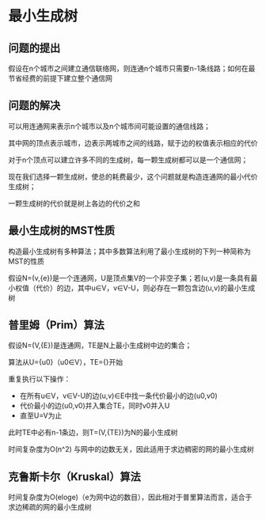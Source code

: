 # 最小生成树

## 问题的提出
假设在n个城市之间建立通信联络网，则连通n个城市只需要n-1条线路；如何在最节省经费的前提下建立整个通信网

## 问题的解决
可以用连通网来表示n个城市以及n个城市间可能设置的通信线路；

其中网的顶点表示城市，边表示两城市之间的线路，赋于边的权值表示相应的代价

对于n个顶点可以建立许多不同的生成树，每一颗生成树都可以是一个通信网；

现在我们选择一颗生成树，使总的耗费最少，这个问题就是构造连通网的最小代价生成树；

一颗生成树的代价就是树上各边的代价之和

## 最小生成树的MST性质
构造最小生成树有多种算法；其中多数算法利用了最小生成树的下列一种简称为MST的性质

假设N=(v,{e})是一个连通网，U是顶点集V的一个非空子集；若(u,v)是一条具有最小权值（代价）的边，其中u∈V，v∈V-U，则必存在一颗包含边(u,v)的最小生成树

## 普里姆（Prim）算法
假设N=(V,{E})是连通网，TE是N上最小生成树中边的集合；

算法从U={u0}（u0∈V），TE={}开始

重复执行以下操作：
* 在所有u∈V，v∈V-U的边(u,v)∈E中找一条代价最小的边(u0,v0)
* 代价最小的边(u0,v0)并入集合TE，同时v0并入U
* 直至U=V为止

此时TE中必有n-1条边，则T=(V,{TE})为N的最小生成树


时间复杂度为O(n^2)
与网中的边数无关，因此适用于求边稠密的网的最小生成树

## 克鲁斯卡尔（Kruskal）算法



时间复杂度为O(eloge)（e为网中边的数目），因此相对于普里算法而言，适合于求边稀疏的网的最小生成树